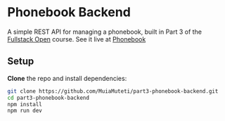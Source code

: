 # Phonebook Backend

A simple REST API for managing a phonebook, built in Part 3 of the [Fullstack Open](https://fullstackopen.com/) course.
See it live at [Phonebook](https://part3-phonebook-backend-fdp9.onrender.com)

## Setup

 **Clone** the repo and install dependencies:

   ```bash
   git clone https://github.com/MuiaMuteti/part3-phonebook-backend.git
   cd part3-phonebook-backend
   npm install
   npm run dev
  ```
